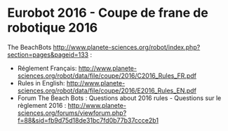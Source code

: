 # Eurobot 2016  - Coupe de frane de robotique 2016 

The BeachBots http://www.planete-sciences.org/robot/index.php?section=pages&pageid=133 :
* Réglement Français: http://www.planete-sciences.org/robot/data/file/coupe/2016/C2016_Rules_FR.pdf
* Rules in English: http://www.planete-sciences.org/robot/data/file/coupe/2016/E2016_Rules_EN.pdf
* Forum The Beach Bots : Questions about 2016 rules - Questions sur le règlement 2016 : http://www.planete-sciences.org/forums/viewforum.php?f=88&sid=fb9d75d18de31bc7fd0b77b37ccce2b1

